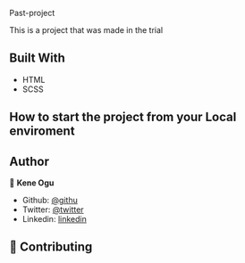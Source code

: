  Past-project

This is a project that was made in the trial

## Built With

- HTML
- SCSS

## How to start the project from your Local enviroment

## Author

👤 **Kene Ogu**

- Github: [@githu](https://github.com/keneogu)
- Twitter: [@twitter](https://twitter.com/keneogu)
- Linkedin: [linkedin](https://www.linkedin.com/in/kene-ogu)

## 🤝 Contributing